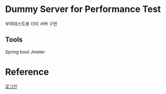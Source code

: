 # Dummy Server for Performance Test
부하테스트용 더미 서버 구현

## Tools
Spring boot
Jmeter

# Reference
[로그인](https://chb2005.tistory.com/173)
